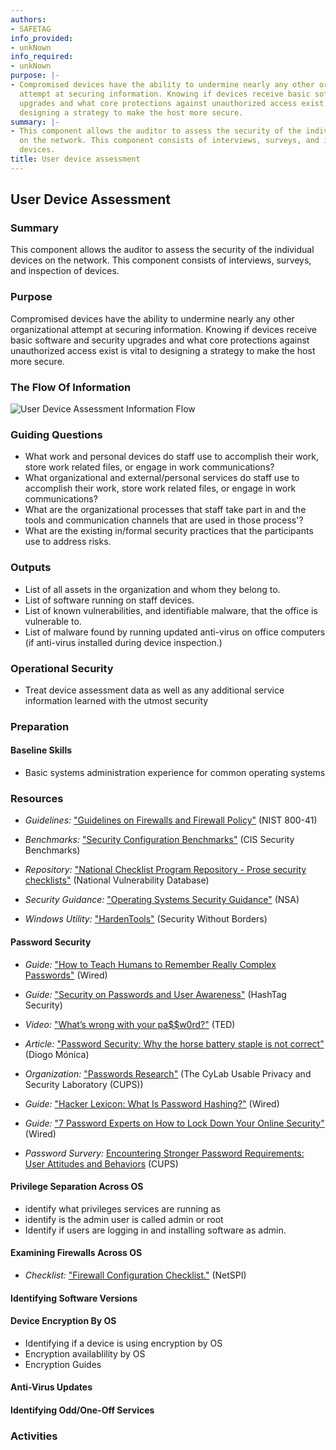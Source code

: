 ```yaml
---
authors:
- SAFETAG
info_provided:
- unkNown
info_required:
- unkNown
purpose: |-
- Compromised devices have the ability to undermine nearly any other organizational
  attempt at securing information. Knowing if devices receive basic software and security
  upgrades and what core protections against unauthorized access exist is vital to
  designing a strategy to make the host more secure.
summary: |-
- This component allows the auditor to assess the security of the individual devices
  on the network. This component consists of interviews, surveys, and inspection of
  devices.
title: User device assessment
---
```


## User Device Assessment

### Summary
This component allows the auditor to assess the security of the individual devices on the network. This component consists of interviews, surveys, and inspection of devices.

### Purpose

Compromised devices have the ability to undermine nearly any other organizational attempt at securing information. Knowing if devices receive basic software and security upgrades and what core protections against unauthorized access exist is vital to designing a strategy to make the host more secure.

### The Flow Of Information
![User Device Assessment Information Flow](images/info_flows/user_device_assessment.svg)

### Guiding Questions
* What work and personal devices do staff use to accomplish their work, store work related files, or engage in work communications?
* What organizational and external/personal services  do staff use to accomplish their work, store work related files, or engage in work communications?
* What are the organizational processes that staff take part in and the tools and communication channels that are used in those process'?
* What are the existing in/formal security practices that the participants use to address risks.




### Outputs

* List of all assets in the organization and whom they belong to.
* List of software running on staff devices.
* List of known vulnerabilities, and identifiable malware, that the office is vulnerable to.
* List of malware found by running updated anti-virus on office computers (if anti-virus installed during device inspection.)

### Operational Security

  * Treat device assessment data as well as any additional service information learned with the utmost security

### Preparation

#### Baseline Skills

* Basic systems administration experience for common operating systems





### Resources
<div class="greybox">

  * *Guidelines:* ["Guidelines on Firewalls and Firewall Policy"](http://csrc.nist.gov/publications/nistpubs/800-41-Rev1/sp800-41-rev1.pdf) (NIST 800-41)

  * *Benchmarks:* ["Security Configuration Benchmarks"](http://benchmarks.cisecurity.org/downloads/browse/index.cfm?category=benchmarks) (CIS Security Benchmarks)

  * *Repository:* ["National Checklist Program Repository - Prose security checklists"](https://web.nvd.nist.gov/view/ncp/repository) (National Vulnerability Database)

  * *Security Guidance:* ["Operating Systems Security Guidance"](https://www.nsa.gov/ia/mitigation_guidance/security_configuration_guides/operating_systems.shtml) (NSA)

 * *Windows Utility:* ["HardenTools"](https://github.com/securitywithoutborders/hardentools) (Security Without Borders)

#### Password Security

  * *Guide:* ["How to Teach Humans to Remember Really Complex Passwords"](http://www.wired.com/2014/07/how-to-teach-humans-to-remember-really-complex-passwords/) (Wired)

  * *Guide:* ["Security on Passwords and User Awareness"](https://www.hashtagsecurity.com/security-on-passwords-and-user-awareness) (HashTag Security)

  * *Video:* ["What’s wrong with your pa$$w0rd?"](http://www.ted.com/talks/lorrie_faith_cranor_what_s_wrong_with_your_pa_w0rd?language=en) (TED)

  * *Article:* ["Password Security: Why the horse battery staple is not correct"](https://diogomonica.com/posts/password-security-why-the-horse-battery-staple-is-not-correct/) (Diogo Mónica)

  * *Organization:* ["Passwords Research"](http://cups.cs.cmu.edu/passwords.html) (The CyLab Usable Privacy and Security Laboratory (CUPS))

   * *Guide:* ["Hacker Lexicon: What Is Password Hashing?"](https://www.wired.com/2016/06/hacker-lexicon-password-hashing) (Wired)

   * *Guide:* ["7 Password Experts on How to Lock Down Your Online Security"](https://www.wired.com/2016/05/password-tips-experts/) (Wired)
   
   * *Password Survery:* [Encountering Stronger Password Requirements:
User Attitudes and Behaviors](https://cups.cs.cmu.edu/soups/2010/proceedings/a2_shay.pdf#page=14) (CUPS)


#### Privilege Separation Across OS

* identify what privileges services are running as
* identify is the admin user is called admin or root
* Identify if users are logging in and installing software as admin.



#### Examining Firewalls Across OS

  * *Checklist:* ["Firewall Configuration Checklist."](https://www.netspi.com/Portals/0/docs/Blog_Documents/EH_Firewalls/Firewall_Audit_Checklist_Short_v1.pdf) (NetSPI)




#### Identifying Software Versions




#### Device Encryption By OS

* Identifying if a device is using encryption by OS
* Encryption availablility by OS
* Encryption Guides




#### Anti-Virus Updates




#### Identifying Odd/One-Off Services


</div>

### Activities